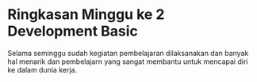 <h1>Ringkasan Minggu ke 2 Development Basic</h1>

Selama seminggu sudah kegiatan pembelajaran dilaksanakan dan banyak hal menarik dan pembelajarn yang sangat membantu untuk mencapai diri ke dalam dunia kerja.
